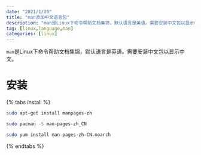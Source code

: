 ```yaml
---
date: "2021/1/20"
title: "man添加中文语言包"
description: "man是Linux下命令帮助文档集锦，默认语言是英语。需要安装中文包以显示中文。"
tag: [linux,language,man]
categories: [linux]
---
```

`man`是Linux下命令帮助文档集锦，默认语言是英语。需要安装中文包以显示中文。

# 安装

{% tabs install %}

<!-- tab Ubuntu&Debian -->

```sh
sudo apt-get install manpages-zh
```

<!-- endtab -->

<!-- tab Arch Linux&Manjaro -->

```sh
sudo pacman -S man-pages-zh_CN
```

<!-- endtab -->

<!-- tab Centos -->

```sh
sudo yum install man-pages-zh-CN.noarch
```

<!-- endtab -->

{% endtabs %}
